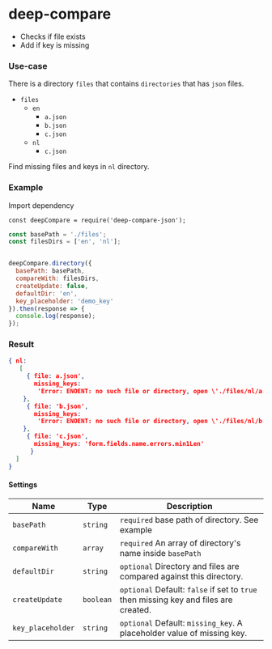 # deep-compare
- Checks if file exists
- Add if key is missing

### Use-case

There is a directory `files` that contains `directories` that has `json` files.

* `files`
  * `en`
    * `a.json`
    * `b.json`
    * `c.json`
  * `nl`  
    * `c.json`  

 Find missing files and keys in `nl` directory.

 ### Example 

Import dependency
```
const deepCompare = require('deep-compare-json');
```

```javascript
const basePath = './files';
const filesDirs = ['en', 'nl'];


deepCompare.directory({
  basePath: basePath,
  compareWith: filesDirs,
  createUpdate: false,
  defaultDir: 'en',
  key_placeholder: 'demo_key'
}).then(response => {
  console.log(response);
});
```

### Result

```json
{ nl:
   [ 
     { file: a.json',
       missing_keys:
        'Error: ENOENT: no such file or directory, open \'./files/nl/a.json\'' 
    },
     { file: 'b.json',
       missing_keys:
        'Error: ENOENT: no such file or directory, open \'./files/nl/b.json\'' 
    },
     { file: 'c.json',
       missing_keys: 'form.fields.name.errors.min1Len' 
      } 
  ] 
}
```

#### Settings
Name  | Type | Description
------------- | -------------- | -------------
`basePath` | `string` | `required` base path of directory. See example 
`compareWith` | `array` | `required` An array of directory's name inside `basePath`
`defaultDir` | `string` | `optional` Directory and files are compared against this directory.
`createUpdate` | `boolean` | `optional` Default: `false` if set to `true` then missing key and files are created. 
`key_placeholder` | `string` | `optional` Default: `missing_key`. A placeholder value of missing key.

